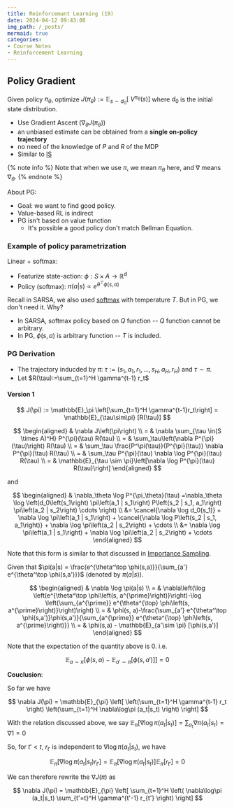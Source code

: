 ```yaml
---
title: Reinforcemant Learning (19)
date: 2024-04-12 09:43:00
img_path: /_posts/
mermaid: true
categories:
- Course Notes
- Reinforcement Learning
---
```


## Policy Gradient

Given policy $\pi_\theta$, optimize ${J}\left(\pi_\theta\right):=\mathbb{E}_{s\sim d_0}\left[{~V}^{\pi_\theta}(s)\right]$
 where $d_0$ is the initial state distribution.

- Use Gradient Ascent ($\nabla_\theta {J}\left(\pi_\theta\right)$)
- an unbiased estimate can be obtained from a
**single on-policy trajectory**
- no need of the knowledge of $P$ and $R$ of the MDP
- Similar to [IS](/2024/03/23/reinforcement-learning-lecture-17/#Importance-Sampling)

{% note info %}
Note that when we use $\pi$, we mean $\pi_{\theta}$ here, and $\nabla$ means $\nabla_\theta$.
{% endnote %}

About PG:

- Goal: we want to find good policy.
- Value-based RL is indirect
- PG isn't based on value function
  - It's possible a good policy don't match Bellman Equation.

### Example of policy parametrization

Linear + softmax:

- Featurize state-action: $\phi: S\times A \rightarrow \mathbb{R}^d$
- Policy (softmax): $\pi(a|s) \propto e^{\theta^{\top} \phi(s, a)}$

Recall in SARSA, we also used [softmax](/2024/03/22/reinforcement-learning-lecture-15/#softmax) with temperature $T$. But in PG, we don't need it. Why?

- In SARSA, softmax policy based on $Q$ function -- $Q$ function cannot be arbitrary.
- In PG, $\phi(s,a)$ is arbitrary function -- $T$ is included.

### PG Derivation

- The trajectory inducded by $\pi$: $\tau:=\left(s_1, a_1, r_1, \ldots, s_{H}, a_{H}, r_{H}\right)$ and $\tau \sim \pi$.
- Let $R(\tau):=\sum_{t=1}^H \gamma^{t-1} r_t$

#### Version 1

$$
J(\pi) := \mathbb{E}_\pi \left[\sum_{t=1}^H \gamma^{t-1}r_t\right] = \mathbb{E}_{\tau\sim\pi} [R(\tau)]
$$

$$
\begin{aligned}
& \nabla J\left(\pi\right) \\
= & \nabla \sum_{\tau \in(S \times A)^H} P^{\pi}(\tau) R(\tau) \\
= & \sum_\tau\left(\nabla P^{\pi}(\tau)\right) R(\tau) \\
= & \sum_\tau \frac{P^\pi(\tau)}{P^{\pi}(\tau)} \nabla P^{\pi}(\tau) R(\tau) \\
= & \sum_\tau P^{\pi}(\tau) \nabla \log P^{\pi}(\tau) R(\tau) \\
= & \mathbb{E}_{\tau \sim \pi}\left[\nabla \log P^{\pi}(\tau) R(\tau)\right]
\end{aligned}
$$

and

$$
\begin{aligned}
& \nabla_\theta \log P^{\pi_\theta}(\tau)
=\nabla_\theta \log \left(d_0\left(s_1\right) \pi\left(a_1 | s_1\right) P\left(s_2 | s_1, a_1\right) \pi\left(a_2 | s_2\right) \cdots \right) \\
&=
\cancel{\nabla \log d_0(s_1)} +
\nabla \log \pi\left(a_1 | s_1\right) +
\cancel{\nabla \log P\left(s_2 | s_1, a_1\right)} +
\nabla \log \pi\left(a_2 | s_2\right) +
\cdots \\
&=
\nabla \log \pi\left(a_1 | s_1\right) +
\nabla \log \pi\left(a_2 | s_2\right) +
\cdots
\end{aligned}
$$

Note that this form is similar to that discussed in [Importance Sampling](/2024/03/24/reinforcement-learning-lecture-18/#Multi-step-IS-in-MDPs).

Given that $\pi(a|s) = \frac{e^{\theta^\top \phi(s,a)}}{\sum_{a'} e^{\theta^\top \phi(s,a')}}$ (denoted by $\pi(a|s)$).

$$
\begin{aligned}
& \nabla \log \pi(a|s) \\
= & \nabla\left(\log \left(e^{\theta^\top \phi\left(s, a^{\prime}\right)}\right)-\log \left(\sum_{a^{\prime}} e^{\theta^{\top} \phi\left(s, a^{\prime}\right)}\right)\right) \\
= & \phi(s, a)-\frac{\sum_{a'} e^{\theta^\top \phi(s,a')}\phi(s,a')}{\sum_{a^{\prime}} e^{\theta^{\top} \phi\left(s, a^{\prime}\right)}} \\
= & \phi(s,a) - \mathbb{E}_{a'\sim \pi} [\phi(s,a')]
\end{aligned}
$$

Note that the expectation of the quantity above is $0$. i.e.

$$
\mathbb{E}_{a\sim\pi}\big[ \phi(s,a) - \mathbb{E}_{a'\sim \pi} [\phi(s,a')] \big] = 0
$$

**Couclusion**:

So far we have

$$
\nabla J(\pi) = 
\mathbb{E}_{\pi} \left[
  \left(\sum_{t=1}^H \gamma^{t-1} r_t \right)
  \left(\sum_{t=1}^H \nabla\log\pi (a_t|s_t) \right)
\right]
$$

With the relation discussed above, we say $\mathbb{E}_{\pi}[\nabla\log\pi (a_t|s_t)] = \sum_{a_t}\nabla \pi (a_t|s_t) = \nabla 1 = 0$

So, for $t' < t$, $r_{t'}$ is independent to $\nabla\log\pi (a_t|s_t)$, we have

$$
\mathbb{E}_{\pi}[\nabla\log\pi (a_t|s_t)r_{t'}]
= \mathbb{E}_{\pi}[\nabla\log\pi(a_t|s_t)] \mathbb{E}_{\pi}[r_{t'}]
= 0
$$

We can therefore rewrite the $\nabla J(\pi)$ as

$$
\nabla J(\pi) = 
\mathbb{E}_{\pi} \left[
  \sum_{t=1}^H \left(
    \nabla\log\pi (a_t|s_t)
    \sum_{t'=t}^H \gamma^{t'-1} r_{t'}
  \right)
\right]
$$

